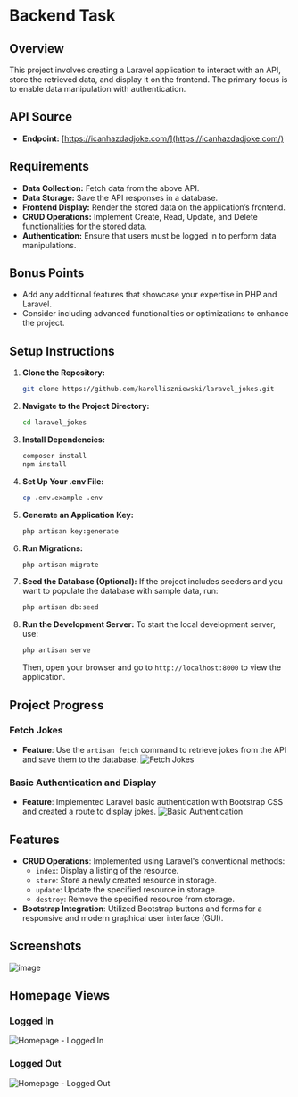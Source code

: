 # Backend Task

## Overview

This project involves creating a Laravel application to interact with an API, store the retrieved data, and display it on the frontend. The primary focus is to enable data manipulation with authentication.

## API Source

-   **Endpoint:** [https://icanhazdadjoke.com/](https://icanhazdadjoke.com/)

## Requirements

-   **Data Collection:** Fetch data from the above API.
-   **Data Storage:** Save the API responses in a database.
-   **Frontend Display:** Render the stored data on the application’s frontend.
-   **CRUD Operations:** Implement Create, Read, Update, and Delete functionalities for the stored data.
-   **Authentication:** Ensure that users must be logged in to perform data manipulations.

## Bonus Points

-   Add any additional features that showcase your expertise in PHP and Laravel.
-   Consider including advanced functionalities or optimizations to enhance the project.

## Setup Instructions

1. **Clone the Repository:**

    ```bash
    git clone https://github.com/karolliszniewski/laravel_jokes.git
    ```

2. **Navigate to the Project Directory:**

    ```bash
    cd laravel_jokes
    ```

3. **Install Dependencies:**

    ```bash
    composer install
    npm install
    ```

4. **Set Up Your .env File:**

    ```bash
    cp .env.example .env
    ```

5. **Generate an Application Key:**

    ```bash
    php artisan key:generate
    ```

6. **Run Migrations:**

    ```bash
    php artisan migrate
    ```

7. **Seed the Database (Optional):**
   If the project includes seeders and you want to populate the database with sample data, run:

    ```bash
    php artisan db:seed
    ```

8. **Run the Development Server:**
   To start the local development server, use:
    ```bash
    php artisan serve
    ```
    Then, open your browser and go to `http://localhost:8000` to view the application.

## Project Progress

### Fetch Jokes

-   **Feature**: Use the `artisan fetch` command to retrieve jokes from the API and save them to the database.
    ![Fetch Jokes](https://github.com/user-attachments/assets/1136f25e-5f9b-4d67-8351-07c8bdf34727)

### Basic Authentication and Display

-   **Feature**: Implemented Laravel basic authentication with Bootstrap CSS and created a route to display jokes.
    ![Basic Authentication](https://github.com/user-attachments/assets/72312e18-8e75-47be-8869-241ade483e9c)

## Features

-   **CRUD Operations**: Implemented using Laravel's conventional methods:
    -   `index`: Display a listing of the resource.
    -   `store`: Store a newly created resource in storage.
    -   `update`: Update the specified resource in storage.
    -   `destroy`: Remove the specified resource from storage.
-   **Bootstrap Integration**: Utilized Bootstrap buttons and forms for a responsive and modern graphical user interface (GUI).

## Screenshots

![image](https://github.com/user-attachments/assets/83492f87-30ed-4c6e-b9d1-e6830d9b29de)

## Homepage Views

### Logged In

![Homepage - Logged In](https://github.com/user-attachments/assets/6518fbbd-ee11-4027-ad81-8c42dabbe2c7)

### Logged Out

![Homepage - Logged Out](https://github.com/user-attachments/assets/706f985b-7dc2-4f00-bbb6-319eb986e635)
